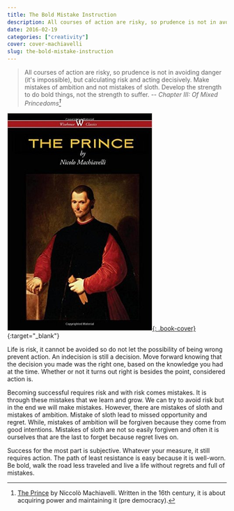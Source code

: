 ```yaml
---
title: The Bold Mistake Instruction
description: All courses of action are risky, so prudence is not in avoiding danger (it's impossible), but calculating risk and acting decisively.
date: 2016-02-19
categories: ["creativity"]
cover: cover-machiavelli
slug: the-bold-mistake-instruction
---
```

> All courses of action are risky, so prudence is not in avoiding danger (it's impossible), but calculating risk and acting decisively. Make mistakes of ambition and not mistakes of sloth. Develop the strength to do bold things, not the strength to suffer.
> <cite>-- Chapter III: Of Mixed Princedoms[^footnote]</cite>

[![The Prince - Book Cover](/assets/images/book-the-prince.jpg "The Prince - Book Cover"){: .book-cover}](http://www.amazon.com/gp/product/9176370534/ref=as_li_tl?ie=UTF8&camp=1789&creative=9325&creativeASIN=9176370534&linkCode=as2&tag=iate-20&linkId=BS2U6JP2MFM3IICC){:target="_blank"}

Life is risk, it cannot be avoided so do not let the possibility of being wrong prevent action. An indecision is still a decision. Move forward knowing that the decision you made was the right one, based on the knowledge you had at the time. Whether or not it turns out right is besides the point, considered action is.

Becoming successful requires risk and with risk comes mistakes. It is through these mistakes that we learn and grow. We can try to avoid risk but in the end we will make mistakes. However, there are mistakes of sloth and mistakes of ambition. Mistake of sloth lead to missed opportunity and regret. While, mistakes of ambition will be forgiven because they come from good intentions. Mistakes of sloth are not so easily forgiven and often it is ourselves that are the last to forget because regret lives on.

Success for the most part is subjective. Whatever your measure, it still requires action. The path of least resistance is easy because it is well-worn. Be bold, walk the road less traveled and live a life without regrets and full of mistakes.

[^footnote]: <a rel="nofollow" href="http://www.amazon.com/gp/product/0486272745/ref=as_li_tl?ie=UTF8&camp=1789&creative=9325&creativeASIN=0486272745&linkCode=as2&tag=iate-20&linkId=XF6OTL2R2FAENV6H">The Prince</a> by Niccolò Machiavelli. Written in the 16th century, it is about acquiring power and maintaining it (pre democracy).
